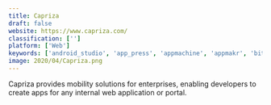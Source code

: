 ```yaml
---
title: Capriza
draft: false 
website: https://www.capriza.com/
classification: ['']
platform: ['Web']
keywords: ['android_studio', 'app_press', 'appmachine', 'appmakr', 'bitnami', 'buildfire', 'codefreebnb', 'fulcrum', 'gdevelop', 'google_app_engine', 'heroku', 'kodular', 'pivotal', 'shoutem', 'snappii', 'thunkable', 'unity', 'yapp', 'zoho_creator']
image: 2020/04/Capriza.png
---
```

Capriza provides mobility solutions for enterprises, enabling developers to create apps for any internal web application or portal.